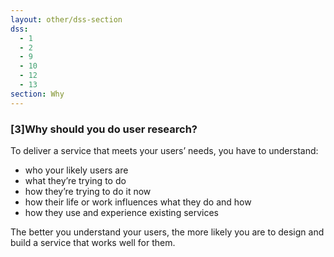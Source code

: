 ```yaml
---
layout: other/dss-section
dss:
  - 1
  - 2
  - 9
  - 10
  - 12
  - 13
section: Why
---
```

### [3]Why should you do user research?
To deliver a service that meets your users’ needs, you have to understand:
- who your likely users are
- what they’re trying to do
- how they’re trying to do it now
- how their life or work influences what they do and how
- how they use and experience existing services

The better you understand your users, the more likely you are to design and build a service that works well for them.
